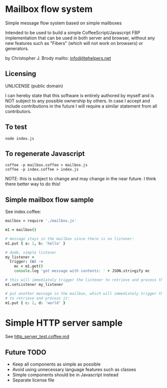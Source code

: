 # Mailbox flow system

Simple message flow system based on simple mailboxes

Intended to be used to build a simple CoffeeScript/Javascript FBP implementation that can be used in both server and browser,
without any new features such as "Fibers" (which will not work on browsers) or generators.

by Christopher J. Brody mailto: info@litehelpers.net

## Licensing

UNLICENSE (public domain)

I can hereby state that this software is entirely authored by myself and is NOT subject to any possible ownership by others.
In case I accept and include contributions in the future I will require a similar statement from all contributors.

## To test

```shell
node index.js
```

## To regenerate Javascript

```shell
coffee -p mailbox.coffee > mailbox.js
coffee -p index.coffee > index.js
```

NOTE: this is subject to change and may change in the near future. I think there better way to do this!

## Simple mailbox flow sample

See index.coffee:

```coffeescript
mailbox = require './mailbox.js'

m1 = mailbox()

# message stays in the mailbox since there is no listener:
m1.put { a: 1, b: 'hello' }

# dumb, simple listener
my_listener =
  trigger: (m) ->
    mc = m1.get()
    console.log 'got message with contents: ' + JSON.stringify mc

# this will immediately trigger the listener to retrieve and process the mailbox contents:
m1.setListener my_listener

# put another message in the mailbox, which will immediately trigger the listener
# to retrieve and process it:
m1.put { c: 2, d: 'world' }
```

# Simple HTTP server sample

See [http_server_test.coffee.md](http_server_test.coffee.md)

## Future TODO

- Keep all components as simple as possible
- Avoid using unnecessary language features such as classes
- Simple components should be in Javascript instead
- Separate license file

